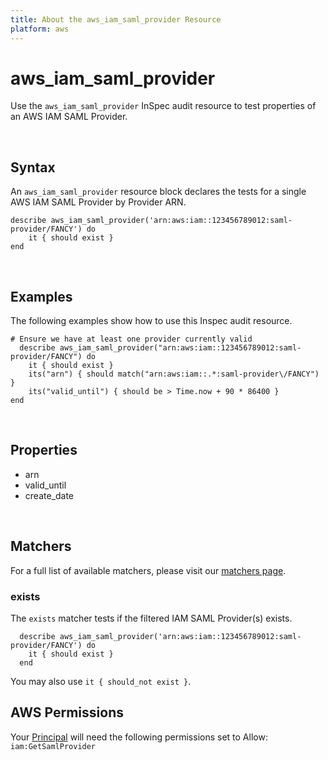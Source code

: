 ```yaml
---
title: About the aws_iam_saml_provider Resource
platform: aws
---
```


# aws\_iam\_saml\_provider

Use the `aws_iam_saml_provider` InSpec audit resource to test properties of an AWS IAM SAML Provider.

<br>

## Syntax

An `aws_iam_saml_provider` resource block declares the tests for a single AWS IAM SAML Provider by Provider ARN.

    describe aws_iam_saml_provider('arn:aws:iam::123456789012:saml-provider/FANCY') do
        it { should exist }
    end

<br>

## Examples

The following examples show how to use this Inspec audit resource.

    # Ensure we have at least one provider currently valid
      describe aws_iam_saml_provider("arn:aws:iam::123456789012:saml-provider/FANCY") do
        it { should exist }
        its("arn") { should match("arn:aws:iam::.*:saml-provider\/FANCY") }
        its("valid_until") { should be > Time.now + 90 * 86400 }
    end

<br>

## Properties

* arn
* valid_until
* create_date

<br>

## Matchers

For a full list of available matchers, please visit our [matchers page](https://www.inspec.io/docs/reference/matchers/).

### exists

The `exists` matcher tests if the filtered IAM SAML Provider(s) exists.

      describe aws_iam_saml_provider('arn:aws:iam::123456789012:saml-provider/FANCY') do
        it { should exist }
      end
You may also use `it { should_not exist }`.

## AWS Permissions

Your [Principal](https://docs.aws.amazon.com/IAM/latest/UserGuide/intro-structure.html#intro-structure-principal) will need the following permissions set to Allow:
`iam:GetSamlProvider`
